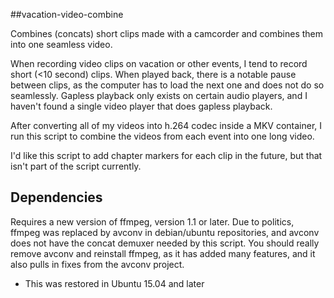 ##vacation-video-combine

Combines (concats) short clips made with a camcorder and combines them into one seamless video.

When recording video clips on vacation or other events, I tend to record short (<10 second) clips. When played back, there is a notable pause between clips, as the computer has to load the next one and does not do so seamlessly. Gapless playback only exists on certain audio players, and I haven't found a single video player that does gapless playback.

After converting all of my videos into h.264 codec inside a MKV container, I run this script to combine the videos from each event into one long video.

I'd like this script to add chapter markers for each clip in the future, but that isn't part of the script currently.

## Dependencies
Requires a new version of ffmpeg, version 1.1 or later. Due to politics, ffmpeg was replaced by avconv in debian/ubuntu repositories, and avconv does not have the concat demuxer needed by this script. You should really remove avconv and reinstall ffmpeg, as it has added many features, and it also pulls in fixes from the avconv project.
* This was restored in Ubuntu 15.04 and later
